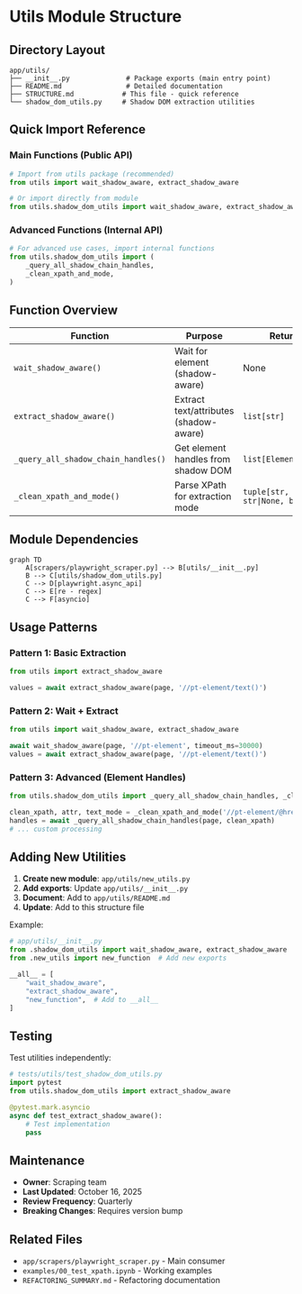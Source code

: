 # Utils Module Structure

## Directory Layout

```
app/utils/
├── __init__.py              # Package exports (main entry point)
├── README.md                # Detailed documentation
├── STRUCTURE.md            # This file - quick reference
└── shadow_dom_utils.py     # Shadow DOM extraction utilities
```

## Quick Import Reference

### Main Functions (Public API)

```python
# Import from utils package (recommended)
from utils import wait_shadow_aware, extract_shadow_aware

# Or import directly from module
from utils.shadow_dom_utils import wait_shadow_aware, extract_shadow_aware
```

### Advanced Functions (Internal API)

```python
# For advanced use cases, import internal functions
from utils.shadow_dom_utils import (
    _query_all_shadow_chain_handles,
    _clean_xpath_and_mode,
)
```

## Function Overview

| Function | Purpose | Returns |
|----------|---------|---------|
| `wait_shadow_aware()` | Wait for element (shadow-aware) | None |
| `extract_shadow_aware()` | Extract text/attributes (shadow-aware) | `list[str]` |
| `_query_all_shadow_chain_handles()` | Get element handles from shadow DOM | `list[ElementHandle]` |
| `_clean_xpath_and_mode()` | Parse XPath for extraction mode | `tuple[str, str\|None, bool]` |

## Module Dependencies

```mermaid
graph TD
    A[scrapers/playwright_scraper.py] --> B[utils/__init__.py]
    B --> C[utils/shadow_dom_utils.py]
    C --> D[playwright.async_api]
    C --> E[re - regex]
    C --> F[asyncio]
```

## Usage Patterns

### Pattern 1: Basic Extraction
```python
from utils import extract_shadow_aware

values = await extract_shadow_aware(page, '//pt-element/text()')
```

### Pattern 2: Wait + Extract
```python
from utils import wait_shadow_aware, extract_shadow_aware

await wait_shadow_aware(page, '//pt-element', timeout_ms=30000)
values = await extract_shadow_aware(page, '//pt-element/text()')
```

### Pattern 3: Advanced (Element Handles)
```python
from utils.shadow_dom_utils import _query_all_shadow_chain_handles, _clean_xpath_and_mode

clean_xpath, attr, text_mode = _clean_xpath_and_mode('//pt-element/@href')
handles = await _query_all_shadow_chain_handles(page, clean_xpath)
# ... custom processing
```

## Adding New Utilities

1. **Create new module**: `app/utils/new_utils.py`
2. **Add exports**: Update `app/utils/__init__.py`
3. **Document**: Add to `app/utils/README.md`
4. **Update**: Add to this structure file

Example:
```python
# app/utils/__init__.py
from .shadow_dom_utils import wait_shadow_aware, extract_shadow_aware
from .new_utils import new_function  # Add new exports

__all__ = [
    "wait_shadow_aware",
    "extract_shadow_aware",
    "new_function",  # Add to __all__
]
```

## Testing

Test utilities independently:

```python
# tests/utils/test_shadow_dom_utils.py
import pytest
from utils.shadow_dom_utils import extract_shadow_aware

@pytest.mark.asyncio
async def test_extract_shadow_aware():
    # Test implementation
    pass
```

## Maintenance

- **Owner**: Scraping team
- **Last Updated**: October 16, 2025
- **Review Frequency**: Quarterly
- **Breaking Changes**: Requires version bump

## Related Files

- `app/scrapers/playwright_scraper.py` - Main consumer
- `examples/00_test_xpath.ipynb` - Working examples
- `REFACTORING_SUMMARY.md` - Refactoring documentation

